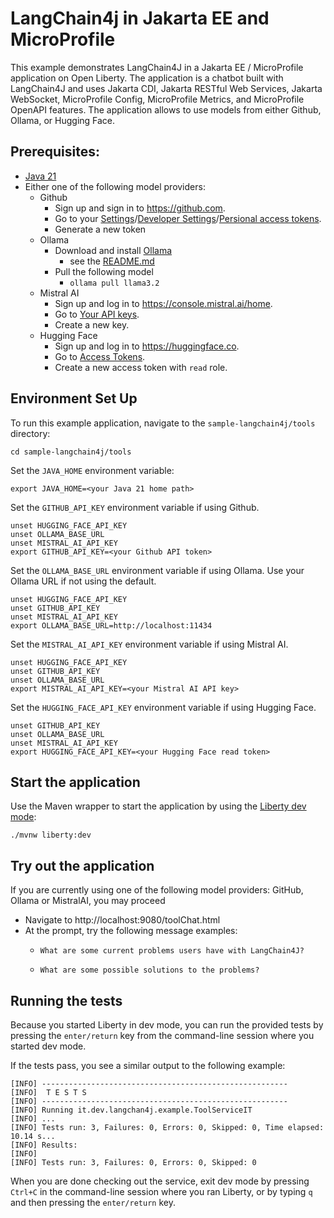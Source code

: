 # LangChain4j in Jakarta EE and MicroProfile

This example demonstrates LangChain4J in a Jakarta EE / MicroProfile application on Open Liberty. The application is a chatbot built with LangChain4J and uses Jakarta CDI, Jakarta RESTful Web Services, Jakarta WebSocket, MicroProfile Config, MicroProfile Metrics, and MicroProfile OpenAPI features. The application allows to use models from either Github, Ollama, or Hugging Face.

## Prerequisites:

-   [Java 21](https://developer.ibm.com/languages/java/semeru-runtimes/downloads)
-   Either one of the following model providers:
    -   Github
        -   Sign up and sign in to https://github.com.
        -   Go to your [Settings](https://github.com/settings/profile)/[Developer Settings](https://github.com/settings/developers)/[Persional access tokens](https://github.com/settings/personal-access-tokens).
        -   Generate a new token
    -   Ollama
        -   Download and install [Ollama](https://ollama.com/download)
            -   see the [README.md](https://github.com/ollama/ollama/blob/main/README.md#ollama)
        -   Pull the following model
            -   `ollama pull llama3.2`
    -   Mistral AI
        -   Sign up and log in to https://console.mistral.ai/home.
        -   Go to [Your API keys](https://console.mistral.ai/api-keys).
        -   Create a new key.
    -   Hugging Face
        -   Sign up and log in to https://huggingface.co.
        -   Go to [Access Tokens](https://huggingface.co/settings/tokens).
        -   Create a new access token with `read` role.

## Environment Set Up

To run this example application, navigate to the `sample-langchain4j/tools` directory:

```
cd sample-langchain4j/tools
```

Set the `JAVA_HOME` environment variable:

```
export JAVA_HOME=<your Java 21 home path>
```

Set the `GITHUB_API_KEY` environment variable if using Github.

```
unset HUGGING_FACE_API_KEY
unset OLLAMA_BASE_URL
unset MISTRAL_AI_API_KEY
export GITHUB_API_KEY=<your Github API token>
```

Set the `OLLAMA_BASE_URL` environment variable if using Ollama. Use your Ollama URL if not using the default.

```
unset HUGGING_FACE_API_KEY
unset GITHUB_API_KEY
unset MISTRAL_AI_API_KEY
export OLLAMA_BASE_URL=http://localhost:11434
```

Set the `MISTRAL_AI_API_KEY` environment variable if using Mistral AI.

```
unset HUGGING_FACE_API_KEY
unset GITHUB_API_KEY
unset OLLAMA_BASE_URL
export MISTRAL_AI_API_KEY=<your Mistral AI API key>
```

Set the `HUGGING_FACE_API_KEY` environment variable if using Hugging Face.

```
unset GITHUB_API_KEY
unset OLLAMA_BASE_URL
unset MISTRAL_AI_API_KEY
export HUGGING_FACE_API_KEY=<your Hugging Face read token>
```

## Start the application

Use the Maven wrapper to start the application by using the [Liberty dev mode](https://openliberty.io/docs/latest/development-mode.html):

```
./mvnw liberty:dev
```

## Try out the application

If you are currently using one of the following model providers: GitHub, Ollama or MistralAI, you may proceed

- Navigate to http://localhost:9080/toolChat.html
- At the prompt, try the following message examples:
  - ```
    What are some current problems users have with LangChain4J?
    ```
  - ```
    What are some possible solutions to the problems?
    ```

## Running the tests

Because you started Liberty in dev mode, you can run the provided tests by pressing the `enter/return` key from the command-line session where you started dev mode.

If the tests pass, you see a similar output to the following example:

```
[INFO] -------------------------------------------------------
[INFO]  T E S T S
[INFO] -------------------------------------------------------
[INFO] Running it.dev.langchan4j.example.ToolServiceIT
[INFO] ...
[INFO] Tests run: 3, Failures: 0, Errors: 0, Skipped: 0, Time elapsed: 10.14 s...
[INFO] Results:
[INFO] 
[INFO] Tests run: 3, Failures: 0, Errors: 0, Skipped: 0
```

When you are done checking out the service, exit dev mode by pressing `Ctrl+C` in the command-line session where you ran Liberty, or by typing `q` and then pressing the `enter/return` key.
